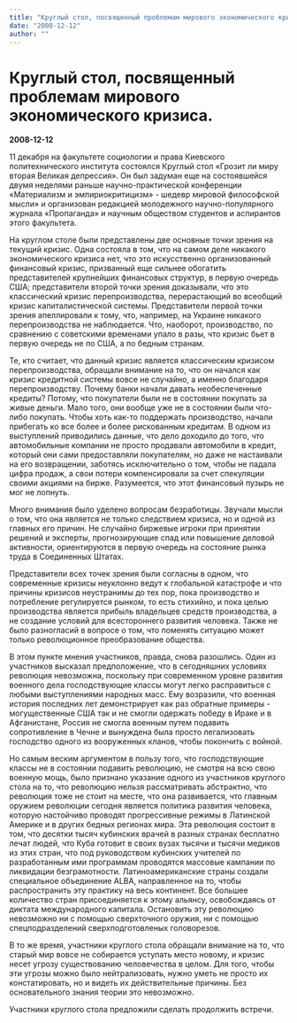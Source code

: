 ```yaml
---
title: "Круглый стол, посвященный проблемам мирового экономического кризиса."
date: "2008-12-12"
author: ""
---
```


# Круглый стол, посвященный проблемам мирового экономического кризиса.

**2008-12-12** 

11 декабря на факультете социологии и права Киевского политехнического института состоялся Круглый стол «Грозит ли миру вторая Великая депрессия». Он был задуман еще на состоявшейся двумя неделями раньше научно-практической конференции «Материализм и эмпириокритицизм» - шедевр мировой философской мысли» и организован редакцией молодежного научно-популярного журнала «Пропаганда» и научным обществом студентов и аспирантов этого факультета.

На круглом столе были представлены две основные точки зрения на текущий кризис. Одна состояла в том, что на самом деле никакого экономического кризиса нет, что это искусственно организованный финансовый кризис, призванный еще сильнее обогатить представителей крупнейших финансовых структур, в первую очередь США; представители второй точки зрения доказывали, что это классический кризис перепроизводства, перерастающий во всеобщий кризис капиталистической системы. Представители первой точки зрения апеллировали к тому, что, например, на Украине никакого перепроизводства не наблюдается. Что, наоборот, производство, по сравнению с советскими временами упало в разы, что кризис бьет в первую очередь не по США, а по бедным странам.

Те, кто считает, что данный кризис является классическим кризисом перепроизводства, обращали внимание на то, что он начался как кризис кредитной системы вовсе не случайно, а именно благодаря перепроизводству. Почему банки начали давать необеспеченные кредиты? Потому, что покупатели были не в состоянии покупать за живые деньги. Мало того, они вообще уже не в состоянии были что-либо покупать. Чтобы хоть как-то поддержать производство, начали прибегать ко все более и более рискованным кредитам. В одном из выступлений приводились данные, что дело доходило до того, что автомобильные компании не просто продавали автомобили в кредит, который они сами предоставляли покупателям, но даже не настаивали на его возвращении, заботясь исключительно о том, чтобы не падала цифра продаж, а свои потери компенсировали за счет спекуляции своими акциями на бирже. Разумеется, что этот финансовый пузырь не мог не лопнуть.

Много внимания было уделено вопросам безработицы. Звучали мысли о том, что она является не только следствием кризиса, но и одной из главных его причин. Не случайно биржевые игроки при принятии решений и эксперты, прогнозирующие спад или повышение деловой активности, ориентируются в первую очередь на состояние рынка труда в Соединенных Штатах.

Представители всех точек зрения были согласны в одном, что современные кризисы неуклонно ведут к глобальной катастрофе и что причины кризисов неустранимы до тех пор, пока производство и потребление регулируется рынком, то есть стихийно, и пока целью производства является прибыль владельцев средств производства, а не создание условий для всестороннего развития человека. Также не было разногласий в вопросе о том, что поменять ситуацию может только революционное преобразование общества.

В этом пункте мнения участников, правда, снова разошлись. Один из участников высказал предположение, что в сегодняшних условиях революция невозможна, поскольку при современном уровне развития военного дела господствующие классы могут легко расправиться с любыми выступлениями народных масс. Ему возразили, что военная история последних лет демонстрирует как раз обратные примеры - могущественные США так и не смогли одержать победу в Ираке и в Афганистане, Россия не смогла военным путем подавить сопротивление в Чечне и вынуждена была просто легализовать господство одного из вооруженных кланов, чтобы покончить с войной.

Но самым веским аргументом в пользу того, что господствующие классы не в состоянии подавить революцию, не смотря на всю свою военную мощь, было признано указание одного из участников круглого стола на то, что революцию нельзя рассматривать абстрактно, что революция тоже не стоит на месте, что она развивается, что главным оружием революции сегодня является политика развития человека, которую настойчиво проводят прогрессивные режимы в Латинской Америке и в других бедных регионах мира. Эта революция состоит в том, что десятки тысяч кубинских врачей в разных странах бесплатно лечат людей, что Куба готовит в своих вузах тысячи и тысячи медиков из этих стран, что под руководством кубинских учителей по разработанным ими программам проводятся массовые кампании по ликвидации безграмотности. Латиноамериканские страны создали специальное объединение АLBA, направленное на то, чтобы распространить эту практику на весь континент. Все большее количество стран присоединяется к этому альянсу, освобождаясь от диктата международного капитала. Остановить эту революцию невозможно ни с помощью сверхточного оружия, ни с помощью спецподразделений сверхподготовленых головорезов.

В то же время, участники круглого стола обращали внимание на то, что старый мир вовсе не собирается уступать место новому, и кризис несет угрозу существованию человечества в целом. Для того, чтобы эти угрозы можно было нейтрализовать, нужно уметь не просто их констатировать, но и видеть их действительные причины. Без основательного знания теории это невозможно.

Участники круглого стола предложили сделать продолжить встречи.